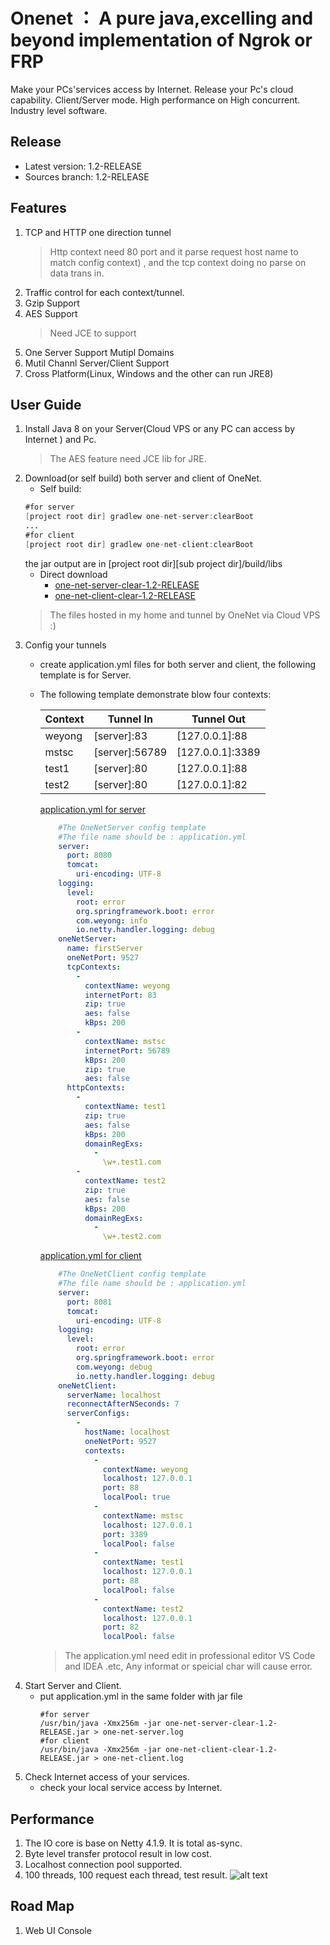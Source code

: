 # Onenet ： A pure java,excelling and beyond  implementation of Ngrok or FRP 

Make your PCs'services access by Internet.
Release your Pc's cloud capability.
Client/Server mode.
High performance on High concurrent.
Industry level software.
## Release
* Latest version: 1.2-RELEASE
* Sources branch: 1.2-RELEASE

## Features
1. TCP and HTTP one direction tunnel
   > Http context need 80 port and it parse request host name to match config context) 
   >, and the tcp context doing no parse on data trans in.
2. Traffic control for each context/tunnel.
2. Gzip Support
3. AES Support
	>Need JCE to support
4. One Server Support Mutipl Domains
5. Mutil Channl Server/Client Support
6. Cross Platform(Linux, Windows and the other can run JRE8)

## User Guide
1. Install Java 8 on your Server(Cloud VPS or any PC can access by Internet ) and Pc.
   >  The AES feature need JCE lib for JRE.
2. Download(or self build) both server and client of OneNet.
    - Self build:
    ```java
    #for server
    [project root dir] gradlew one-net-server:clearBoot
    ...
    #for client
    [project root dir] gradlew one-net-client:clearBoot
    ```
    the jar output are in [project root dir][sub project dir]/build/libs
    - Direct download
        - [one-net-server-clear-1.2-RELEASE](http://www.weyong.net/server/one-net-server-clear-1.2-RELEASE.jar)
        - [one-net-client-clear-1.2-RELEASE](http://www.weyong.net/client/one-net-client-clear-1.2-RELEASE.jar)
     > The files hosted in my home and tunnel by OneNet via Cloud VPS :)
3. Config your tunnels
    - create application.yml files for both server and client, the following template is for Server.
    - The following template demonstrate blow four contexts:
    
        Context | Tunnel In | Tunnel Out|
        --- | --- | ---
        weyong | [server]:83|  [127.0.0.1]:88
        mstsc | [server]:56789 | [127.0.0.1]:3389
        test1 | [server]:80 | [127.0.0.1]:88
        test2 | [server]:80 | [127.0.0.1]:82||

        [application.yml for server](http://www.weyong.net/server/application.yml)
        
        ```yml
            #The OneNetServer config template
            #The file name should be : application.yml
            server:
              port: 8080
              tomcat:
                uri-encoding: UTF-8
            logging:
              level:
                root: error
                org.springframework.boot: error
                com.weyong: info
                io.netty.handler.logging: debug
            oneNetServer:
              name: firstServer
              oneNetPort: 9527
              tcpContexts:
                -
                  contextName: weyong
                  internetPort: 83
                  zip: true
                  aes: false
                  kBps: 200
                -
                  contextName: mstsc
                  internetPort: 56789
                  kBps: 200
                  zip: true
                  aes: false
              httpContexts:
                -
                  contextName: test1
                  zip: true
                  aes: false
                  kBps: 200
                  domainRegExs:
                    -
                      \w+.test1.com
                -
                  contextName: test2
                  zip: true
                  aes: false
                  kBps: 200
                  domainRegExs:
                    -
                      \w+.test2.com
        ```
            
        [application.yml for client](http://www.weyong.net/client/application.yml)
        
        ```yml
            #The OneNetClient config template
            #The file name should be : application.yml
            server:
              port: 8081
              tomcat:
                uri-encoding: UTF-8
            logging:
              level:
                root: error
                org.springframework.boot: error
                com.weyong: debug
                io.netty.handler.logging: debug
            oneNetClient:
              serverName: localhost
              reconnectAfterNSeconds: 7
              serverConfigs:
                -
                  hostName: localhost
                  oneNetPort: 9527
                  contexts:
                    -
                      contextName: weyong
                      localhost: 127.0.0.1
                      port: 88
                      localPool: true
                    -
                      contextName: mstsc
                      localhost: 127.0.0.1
                      port: 3389
                      localPool: false
                    -
                      contextName: test1
                      localhost: 127.0.0.1
                      port: 88
                      localPool: false
                    -
                      contextName: test2
                      localhost: 127.0.0.1
                      port: 82
                      localPool: false
        ```
        > The application.yml need edit in professional editor VS Code and IDEA .etc, Any informat or speicial char will cause error.
4. Start Server and Client.
    - put application.yml in the same folder with jar file
        ```shell
        #for server
        /usr/bin/java -Xmx256m -jar one-net-server-clear-1.2-RELEASE.jar > one-net-server.log
        #for client
        /usr/bin/java -Xmx256m -jar one-net-client-clear-1.2-RELEASE.jar > one-net-client.log
        ```
5. Check Internet access of your services.
   - check your local service access by Internet. 

## Performance
1. The IO core is base on Netty 4.1.9. It is total as-sync.
2. Byte level transfer protocol result in low cost.
3. Localhost connection pool supported.
3. 100 threads, 100 request each thread,  test result.
    ![alt text](https://github.com/ableli/one-net/blob/master/doc/image/100X100-Request-Test.png "Logo Title Text 1")


## Road Map
1. Web UI Console

